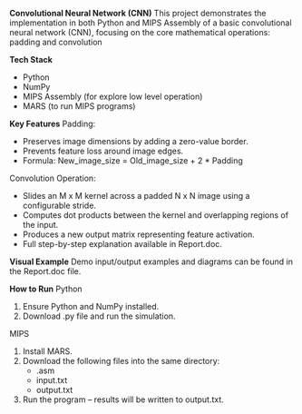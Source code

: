 **Convolutional Neural Network (CNN)**
This project demonstrates the implementation in both Python and MIPS Assembly of a basic convolutional neural network (CNN), focusing on the core mathematical operations: padding and convolution

**Tech Stack**
- Python 
- NumPy
- MIPS Assembly (for explore low level operation)
- MARS (to run MIPS programs)

**Key Features**
Padding:
- Preserves image dimensions by adding a zero-value border.
- Prevents feature loss around image edges.
- Formula: New_image_size = Old_image_size + 2 * Padding

Convolution Operation:
- Slides an M x M kernel across a padded N x N image using a configurable stride.
- Computes dot products between the kernel and overlapping regions of the input.
- Produces a new output matrix representing feature activation.
- Full step-by-step explanation available in Report.doc.

**Visual Example** 
Demo input/output examples and diagrams can be found in the Report.doc file.

**How to Run**
Python
1. Ensure Python and NumPy installed.
2. Download .py file and run the simulation.

MIPS
1. Install MARS.
2. Download the following files into the same directory:
   + .asm
   + input.txt
   + output.txt
3. Run the program – results will be written to output.txt.
